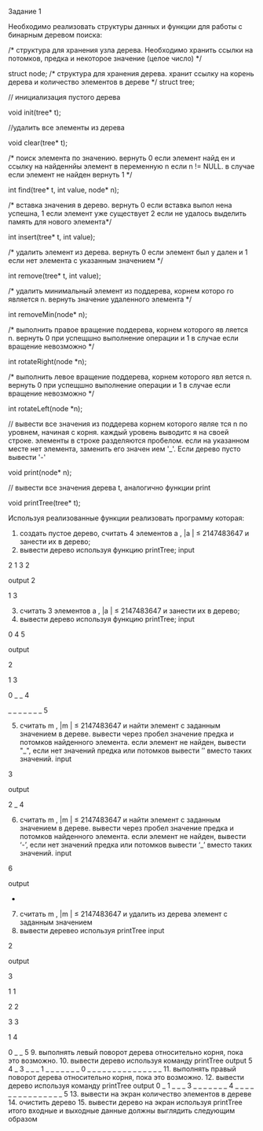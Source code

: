 Задание 1

Необходимо реализовать структуры данных и функции для работы с бинарным деревом поиска:

/* структура для хранения узла дерева. Необходимо хранить
ссылки на потомков, предка и некоторое значение (целое число) */

struct node;
/* структура для хранения дерева. хранит ссылку на корень
дерева и количество элементов в дереве */
struct tree;

// инициализация пустого дерева

void init(tree* t);

//удалить все элементы из дерева

void clear(tree* t);

/* поиск элемента по значению. вернуть 0 если элемент найд
ен и ссылку на найденнйы элемент в переменную n если n !=
NULL. в случае если элемент не найден вернуть 1
*/

int find(tree* t, int value, node* n);

/* вставка значения в дерево. вернуть 0 если вставка выпол
нена успешна,
1 если элемент уже существует
2 если не удалось выделить память для нового элемента*/

int insert(tree* t, int value);

/* удалить элемент из дерева. вернуть 0 если элемент был у
дален и 1 если нет элемента с указанным значением */

int remove(tree* t, int value);

/* удалить минимальный элемент из поддерева, корнем которо
го является n. вернуть значение удаленного элемента */

int removeMin(node* n);

/* выполнить правое вращение поддерева, корнем которого яв
ляется n. вернуть 0 при успещшно выполнение операции и 1 в
случае если вращение невозможно */

int rotateRight(node *n);

/* выполнить левое вращение поддерева, корнем которого явл
яется n. вернуть 0 при успещшно выполнение операции и 1 в
случае если вращение невозможно */

int rotateLeft(node *n);

// вывести все значения из поддерева корнем которого являе
тся n по уровнем, начиная с корня. каждый уровень выводитс
я на своей строке. элементы в строке разделяются пробелом.
если на указанном месте нет элемента, заменить его значен
ием '_'. Если дерево пусто вывести '-'

void print(node* n);

// вывести все значения дерева t, аналогично функции print

void printTree(tree* t);

Используя реализованные функции реализовать программу которая:
1. создать пустое дерево, считать 4 элементов a , |a | ≤
2147483647 и занести их в дерево;
2. вывести дерево используя функцию printTree;
input 

2 1 3 2

output
2

1 3

3. считать 3 элементов a , |a | ≤ 2147483647 и занести их в
дерево;
4. вывести дерево используя функцию printTree;
input 

0 4 5

output

2

1 3

0 _ _ 4

_ _ _ _ _ _ _ 5

5. считать m , |m | ≤ 2147483647 и найти элемент с заданным
значением в дереве. вывести через пробел значение предка
и потомков найденного элемента. если элемент не найден,
вывести "_", если нет значений предка или потомков вывести
’’ вместо таких значений.
input 

3

output

2 _ 4

6. считать m , |m | ≤ 2147483647 и найти элемент с заданным
значением в дереве. вывести через пробел значение предка
и потомков найденного элемента. если элемент не найден,
вывести ‘-’, если нет значений предка или потомков вывести
‘_’ вместо таких значений.
input 

6

output

-

7. считать m , |m | ≤ 2147483647 и удалить из дерева элемент с
заданным значением
8. вывести деревео используя printTree
input

2

output

3

1 1

2 2

3 3

1 4

0 _ _ 5
9. выполнять левый поворот дерева относительно корня, пока
это возможно.
10. вывести дерево используя команду printTree
output
5
4 _
3 _ _ _
1 _ _ _ _ _ _ _
0 _ _ _ _ _ _ _ _ _ _ _ _ _ _ _
11. выполнять правый поворот дерева относительно корня, пока
это возможно.
12. вывести дерево используя команду printTree
output
0
_ 1
_ _ _ 3
_ _ _ _ _ _ _ 4
_ _ _ _ _ _ _ _ _ _ _ _ _ _ _ 5
13. вывести на экран количество элементов в дереве
14. очистить дерево
15. вывести дерево на экран используя printTree
итого входные и выходные данные должны выглядить следующим
образом

